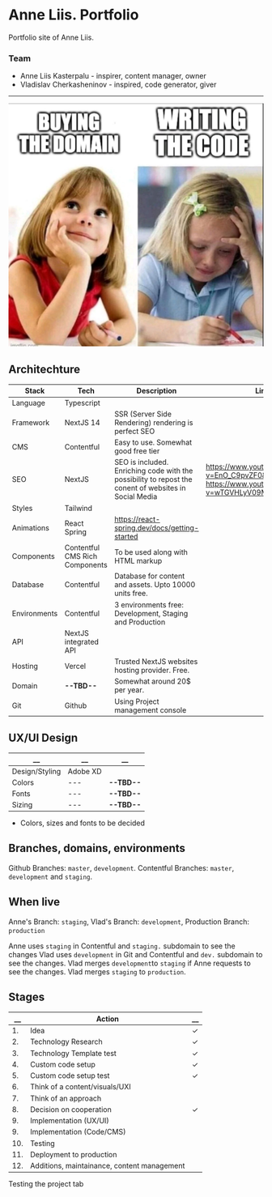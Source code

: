 # Anne Liis. Portfolio

Portfolio site of Anne Liis.

### Team

- Anne Liis Kasterpalu - inspirer, content manager, owner
- Vladislav Cherkasheninov - inspired, code generator, giver

---

![Image](/assets/images/IMAGE%202024-01-13%2010:37:28.jpg)

## Architechture

| Stack        | Tech                           | Description                                                                                           | Link                                                                                          |
| ------------ | ------------------------------ | ----------------------------------------------------------------------------------------------------- | --------------------------------------------------------------------------------------------- |
| Language     | Typescript                     |
| Framework    | NextJS 14                      | SSR (Server Side Rendering) rendering is perfect SEO                                                  |
| CMS          | Contentful                     | Easy to use. Somewhat good free tier                                                                  |
| SEO          | NextJS                         | SEO is included. Enriching code with the possibility to repost the conent of websites in Social Media | https://www.youtube.com/watch?v=EnO_C9pvZF0&t=17s https://www.youtube.com/watch?v=wTGVHLyV09M |
| Styles       | Tailwind                       |
| Animations   | React Spring                   | https://react-spring.dev/docs/getting-started                                                         |
| Components   | Contentful CMS Rich Components | To be used along with HTML markup                                                                     |
| Database     | Contentful                     | Database for content and assets. Upto 10000 units free.                                               |
| Environments | Contentful                     | 3 environments free: Development, Staging and Production                                              |
| API          | NextJS integrated API          |
| Hosting      | Vercel                         | Trusted NextJS websites hosting provider. Free.                                                       |
| Domain       | **--TBD--**                    | Somewhat around 20$ per year.                                                                         |
| Git          | Github                         | Using Project management console                                                                      |

## UX/UI Design

| \_\_           | \_\_     | \_\_        |
| -------------- | -------- | ----------- |
| Design/Styling | Adobe XD |             |
| Colors         | ---      | **--TBD--** |
| Fonts          | ---      | **--TBD--** |
| Sizing         | ---      | **--TBD--** |

- Colors, sizes and fonts to be decided

## Branches, domains, environments

Github Branches: `master`, `development`.
Contentful Branches: `master`, `development` and `staging`.

## When live

Anne's Branch: `staging`,
Vlad's Branch: `development`,
Production Branch: `production`

Anne uses `staging` in Contentful and `staging.` subdomain to see the changes
Vlad uses `development` in Git and Contentful and `dev.` subdomain to see the changes.
Vlad merges `development`to `staging` if Anne requests to see the changes. Vlad merges `staging` to `production`.

## Stages

| \_\_ | Action                                      | \_\_ |
| ---- | ------------------------------------------- | ---- |
| 1.   | Idea                                        | ✓    |
| 2.   | Technology Research                         | ✓    |
| 3.   | Technology Template test                    | ✓    |
| 4.   | Custom code setup                           | ✓    |
| 5.   | Custom code setup test                      | ✓    |
| 6.   | Think of a content/visuals/UXI              |      |
| 7.   | Think of an approach                        |      |
| 8.   | Decision on cooperation                     | ✓    |
| 9.   | Implementation (UX/UI)                      |      |
| 9.   | Implementation (Code/CMS)                   |      |
| 10.  | Testing                                     |      |
| 11.  | Deployment to production                    |      |
| 12.  | Additions, maintainance, content management |      |

Testing the project tab
